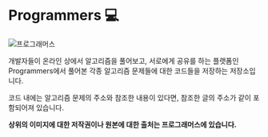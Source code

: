 # Programmers :computer:
![프로그래머스](https://programmers.co.kr/assets/img-meta-programmers-e00862a7c9acd8ef5164f8c85b3ab0127d083ab59b3a98d7219690bd3570bf35.png)

개발자들이 온라인 상에서 알고리즘을 풀어보고, 서로에게 공유를 하는 플랫폼인 Programmers에서 풀어본 각종 알고리즘 문제들에 대한 코드들을 저장하는 저장소입니다.

코드 내에는 알고리즘 문제의 주소와 참조한 내용이 있다면, 참조한 글의 주소가 같이 포함되어져 있습니다.

**상위의 이미지에 대한 저작권이나 원본에 대한 출처는 프로그래머스에 있습니다.**